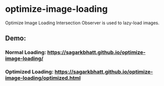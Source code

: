 # optimize-image-loading
Optimize Image Loading
Intersection Observer is used to lazy-load images.

## Demo:
### Normal Loading: https://sagarkbhatt.github.io/optimize-image-loading/
### Optimized Loading: https://sagarkbhatt.github.io/optimize-image-loading/optimized.html
